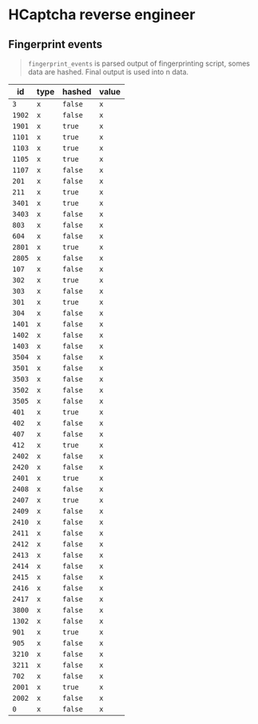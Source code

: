  # HCaptcha reverse engineer

## Fingerprint events

> `fingerprint_events` is parsed output of fingerprinting script, somes data are hashed.
> Final output is used into n data.

| id     | type | hashed  | value |
| ------ | ---- | ------- | ----- |
| `3`    | `x`  | `false` | `x`   |
| `1902` | `x`  | `false` | `x`   |
| `1901` | `x`  | `true`  | `x`   |
| `1101` | `x`  | `true`  | `x`   |
| `1103` | `x`  | `true`  | `x`   |
| `1105` | `x`  | `true`  | `x`   |
| `1107` | `x`  | `false` | `x`   |
| `201`  | `x`  | `false` | `x`   |
| `211`  | `x`  | `true`  | `x`   |
| `3401` | `x`  | `true`  | `x`   |
| `3403` | `x`  | `false` | `x`   |
| `803`  | `x`  | `false` | `x`   |
| `604`  | `x`  | `false` | `x`   |
| `2801` | `x`  | `true`  | `x`   |
| `2805` | `x`  | `false` | `x`   |
| `107`  | `x`  | `false` | `x`   |
| `302`  | `x`  | `true`  | `x`   |
| `303`  | `x`  | `false` | `x`   |
| `301`  | `x`  | `true`  | `x`   |
| `304`  | `x`  | `false` | `x`   |
| `1401` | `x`  | `false` | `x`   |
| `1402` | `x`  | `false` | `x`   |
| `1403` | `x`  | `false` | `x`   |
| `3504` | `x`  | `false` | `x`   |
| `3501` | `x`  | `false` | `x`   |
| `3503` | `x`  | `false` | `x`   |
| `3502` | `x`  | `false` | `x`   |
| `3505` | `x`  | `false` | `x`   |
| `401`  | `x`  | `true`  | `x`   |
| `402`  | `x`  | `false` | `x`   |
| `407`  | `x`  | `false` | `x`   |
| `412`  | `x`  | `true`  | `x`   |
| `2402` | `x`  | `false` | `x`   |
| `2420` | `x`  | `false` | `x`   |
| `2401` | `x`  | `true`  | `x`   |
| `2408` | `x`  | `false` | `x`   |
| `2407` | `x`  | `true`  | `x`   |
| `2409` | `x`  | `false` | `x`   |
| `2410` | `x`  | `false` | `x`   |
| `2411` | `x`  | `false` | `x`   |
| `2412` | `x`  | `false` | `x`   |
| `2413` | `x`  | `false` | `x`   |
| `2414` | `x`  | `false` | `x`   |
| `2415` | `x`  | `false` | `x`   |
| `2416` | `x`  | `false` | `x`   |
| `2417` | `x`  | `false` | `x`   |
| `3800` | `x`  | `false` | `x`   |
| `1302` | `x`  | `false` | `x`   |
| `901`  | `x`  | `true`  | `x`   |
| `905`  | `x`  | `false` | `x`   |
| `3210` | `x`  | `false` | `x`   |
| `3211` | `x`  | `false` | `x`   |
| `702`  | `x`  | `false` | `x`   |
| `2001` | `x`  | `true`  | `x`   |
| `2002` | `x`  | `false` | `x`   |
| `0`    | `x`  | `false` | `x`   |
